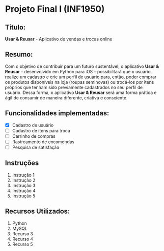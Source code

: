 # Projeto Final I (INF1950)
## Título: 
**Usar & Reusar** - Aplicativo de vendas e trocas online
## Resumo:
Com o objetivo de contribuir para um futuro sustentável, o aplicativo **Usar & Reusar** - desenvolvido em Python para iOS - possibilitará que o usuário realize um cadastro e crie um perfil de usuário para, então, poder comprar os produtos disponíveis na loja (roupas seminovas) ou trocá-los por itens próprios que tenham sido previamente cadastrados no seu perfil de usuário. Dessa forma, o aplicativo **Usar & Reusar** será uma forma prática e ágil de consumir de maneira diferente, criativa e consciente.   

## Funcionalidades implementadas:
- [x] Cadastro de usuário
- [ ] Cadastro de itens para troca
- [ ] Carrinho de compras
- [ ] Rastreamento de encomendas
- [ ] Pesquisa de satisfação

## Instruções
1. Instrução 1
2. Instrução 2
3. Instrução 3
4. Instrução 4
5. Instrução 5

## Recursos Utilizados:
1. Python
2. MySQL
3. Recurso 3
3. Recurso 4
3. Recurso 5

